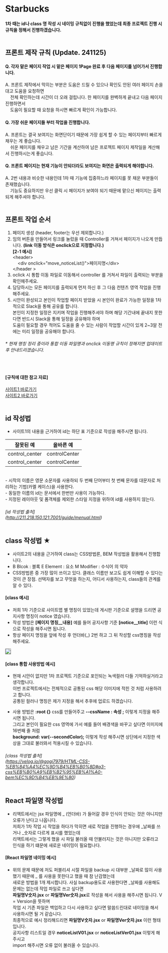 # Starbucks

#### 1차 때는 id나 class 명 작성 시 네이밍 규칙없이 진행을 했었는데 최종 프로젝트 진행 시 규칙을 정해서 진행하겠습니다.<br/><br/>

## 프론트 제작 규칙 (Update. 241125)<br/>
#### Q. 각자 맡은 페이지 작업 시 맡은 페이지 1Page 완료 후 다음 페이지를 넘어가서 진행합니다.<br/>
A. 프론트 제작에서 막히는 부분은 도움은 드릴 수 있으나 확인도 안된 여러 페이지 손을 대고 도움을 요청하면 <br/>
&nbsp;&nbsp;&nbsp;&nbsp;전체 확인하는데 시간이 더 오래 걸립니다. 한 페이지를 완벽하게 끝내고 다음 페이지 진행하면서 <br/>
&nbsp;&nbsp;&nbsp;&nbsp;도움이 필요할 때 요청을 하시면 빠르게 확인이 가능합니다.<br/>
#### Q. 가장 쉬운 페이지들 부터 작업을 진행합니다.<br/>
A. 프론트는 결국 보여지는 화면단이기 때문에 가장 쉽게 할 수 있는 페이지부터 빠르게 채우는 게 좋습니다.<br/>
&nbsp;&nbsp;&nbsp;&nbsp;쉬운 페이지를 채우고 남은 기간을 계산하여 남은 프로젝트 페이지 제작일을 계산해서 진행하시는게 좋습니다.<br/>
#### Q. 프론트 페이지는 현재 기능이 안되더라도 보여지는 화면은 출력되게 해야합니다.<br/>
A. 2번 내용과 비슷한 내용인데 1차 때 기능에 집중하느라 페이지를 못 채운 부분들이 존재했습니다. <br/>
&nbsp;&nbsp;&nbsp;&nbsp;기능도 중요하지만 우선 클릭 시 페이지가 보여야 되기 때문에 맡으신 페이지는 출력되게 해주셔야 합니다.<br/><br/>
   
## 프론트 작업 순서<br/>
1. 페이지 생성 (header, footer는 우선 제외합니다.) <br/>
2. 임의 버튼을 만들어서 링크를 눌렀을 때 Controller를 거쳐서 페이지가 나오게 만듭니다. <b>(link 이동 방식은 onclick으로 지정합니다.)</b> <br/>
<b>[2-1 예시]</b> <br/>
   &lt;header&gt; <br/>
   &nbsp;&nbsp;&nbsp; &lt;div onclick="move_noticeList()"&gt;페이지명&lt;/div&gt; <br/>
   &lt;/header &gt; <br/>
3. oclick 시 통합 이동 파일로 이동해서 controller 를 거쳐서 파일이 출력되는 부분을 확인헤주세요.<br/>
4. 담당하시는 모든 페이지를 출력되게 먼저 하신 후 그 다음 컨텐츠 영역 작업을 진행 해주세요.<br/>
5. 시안이 완성되고 본인이 작업할 페이지 받았을 시 본인이 완료가 가능한 일정을 1차적으로 Slack을 통해 공유를 합니다.<br/>
본인이 지정한 일정은 지키며 작업을 진행해주셔야 하며 해당 기간내에 끝내지 못한다면 반드시 Slack을 통해 일정을 공유해야 하며<br/>
도움이 필요할 경우 적어도 도움을 줄 수 있는 사람이 작업할 시간이 있게 2~3알 전에는 미리 일정을 공유해야 합니다.<br/>

###### * 현재 명칭 정리 중이라 통합 이동 파일명과 onclick 이동명 규칙이 정해지면 업데이트 후 안내드리겠습니다.<br/><br/><br/>

#### [규칙에 대한 참고 자료]
[사이트1 바로가기](http://211.218.150.121:7001/guide/menual.html) <br/>
[사이트2 바로가기](https://velog.io/@gogi7979/HTML-CSS-%EB%84%A4%EC%9D%B4%EB%B0%8D#q3-css%EB%B0%A9%EB%B2%95%EB%A1%A0-bem%EC%9D%B4%EB%9E%80)<br/><br/>

## id 작성법
- 사이트1의 내용을 근거하여 id는 하단 표 기준으로 작성을 해주시면 됩니다.

|잘못된 예|올바른 예|
|------------|------------|
| control_center | controlCenter |
| control_center | controlCenter |
<br/>
- 시작의 이름은 영문 소문자를 사용하되 두 번째 단어부터 첫 번째 문자를 대문자로 처리하는 기법(카멜 케이스)을 사용한다.<br/>
- 동일한 이름의 id는 문서에서 한번만 사용이 가능하다.<br/>
- 지정된 레이아웃 및 폼객체를 제외한 스타일 지정을 위하여 id를 사용하지 않는다.<br/>

###### [id 작성법 출처] <br/> (http://211.218.150.121:7001/guide/menual.html)<br/><br/>

## class 작성법 ★<br/>
- 사이트2의 내용을 근거하여 class는 CSS방법론, BEM 작성법을 활용해서 진행합니다. <br/>
- B Blcok : 블록 E Element : 요소 M Modifier : 수식어 의 약자 <br/>
- CSS방법론 중 가장 많이 쓰이고 있다. 클래스 이름만 보고도 쉽게 이해할 수 있다는 것이 큰 장점. 선택자를 보고 무엇을 하는지, 어디서 사용하는지, class들의 관계를 알 수 있다. <br/>

#### [class 예시]
- 저희 1차 기준으로 사이트맵 별 명칭이 있었는데 게시판 기준으로 설명을 드리면 공지사항 명칭이 notice 였습니다. <br/>
- 작성 방법은 <b>[페이지 명칭__내용]</b> 예를 들어 공지사항 기준 <b>[notice__title]</b> 이런 식으로 작성을 해주시면 됩니다. <br/>
- 항상 페이지 명칭을 앞에 작성 후 언더바(_) 2번 하고 그 뒤 작성할 css명칭을 작성해주세요. <br/>

<img src="(https://github.com/user-attachments/assets/7ef8564d-c529-4ef5-9b4e-14cfa29b9876)" style="border: 1px solid grey">

#### [class 통합 사용방법 예시]  
- 현재 시안이 없지만 1차 프로젝트 기준으로 포인되는 녹색컬러 다들 기억하실거라고 생각합니다. <br/>
이번 프로젝트에서는 전체적으로 공통된 css 해당 이미지에 적힌 것 처럼 사용하려고 합니다. <br/>
공통된 컬러나 명칭은 제가 지정을 해서 추후에 업로드 하겠습니다.  <br/>

- 사용 방법은 <b>:root {}</b> css를 만들어주고  <b>--cssName : 속성 ;</b> 이렇게 지정을 해주시면 됩니다. <br/>
그리고 본인이 필요한 css 영역에 가서 예를 들어 배경색을 바꾸고 싶다면 이미지에 16번째 줄 처럼 <br/>
<b>background: var(--secondColor);</b> 이렇게 작성 해주시면 상단에서 지정한 색상을 그대로 불러와서 적용시킬 수 있습니다. <br/>

###### [class 작성법 출처] <br/> (https://velog.io/@gogi7979/HTML-CSS-%EB%84%A4%EC%9D%B4%EB%B0%8D#q3-css%EB%B0%A9%EB%B2%95%EB%A1%A0-bem%EC%9D%B4%EB%9E%80)<br/><br/>

## React 파일명 작성법<br/>
- 리액트에서는 jsx 파일명에 _ (언더바) 가 들어갈 경우 인식이 안되는 것은 아니지만 오류가 난다고 나옵니다. <br/>
저희가 1차 작업 시 작업을 하다가 막히면 새로 작업을 진행하는 경우에 _날짜를 쓰거나 _숫자로 다르게 표시를 했었는데 <br/>
리액트에서는 그렇게 했을 시 파일 불러올 때 안불러지는 것은 아니지만 오류라고 인식을 하기 떄문에 새로운 네이밍이 필요헙나다.<br/>

#### [React 파일명 네이밍 예시] 
- 위의 문제 때문에 저도 퍼블리셔 시절 파일을 backup 시 대부분 _날짜로 많이 사용했기 때문에 _ 를 사용을 못한다고 했을 때 참 난감했는데 <br/>
새로운 방법을 1개 제시합니다. 사실 backup용도로 사용한다면 _날짜를 사용해도 문제는 없는데 작업 파일로 쓰고 싶다면  <br/>
<b>파일명V숫자.jsx</b> or <b>파일명Ver숫자.jsx</b>로 작성을 해서 사용을 해주시면 됩니다. V = Version을 뜻하며 <br/>
작업 시 기존 파일은 백업하고 다시 사용하고 싶다면 말씀드린대로 네이밍을 해서 사용하시면 될 거 같습니다. <br/>
최종적으로 예시 정리해드리면 <b>파일명V숫자.jsx</b> or <b>파일명Ver숫자.jsx</b> 이런 형태입니다. <br/>
공지사항 리스트일 경우 <b>noticeListV01.jsx</b> or <b>noticeListVer01.jsx</b> 이렇게 해주시고  <br/>
import 해주시면 오류 없이 불러올 수 있습니다.
